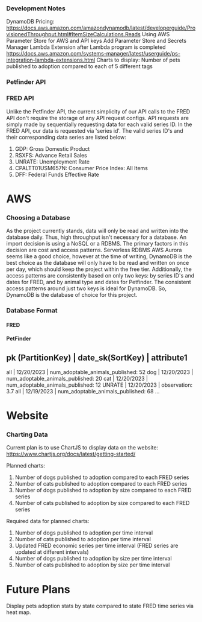 ### Development Notes
DynamoDB Pricing: https://docs.aws.amazon.com/amazondynamodb/latest/developerguide/ProvisionedThroughput.html#ItemSizeCalculations.Reads
Using AWS Parameter Store for AWS and API keys
    Add Parameter Store and Secrets Manager Lambda Extension after Lambda program is completed
    https://docs.aws.amazon.com/systems-manager/latest/userguide/ps-integration-lambda-extensions.html
Charts to display:
Number of pets published to adoption compared to each of 5 different tags

### Petfinder API



### FRED API
Unlike the Petfinder API, the current simplicity of our API calls to the FRED API don't require the storage of 
any API request configs. API requests are simply made by sequentially requesting data for each valid series ID.
In the FRED API, our data is requested via 'series id'. The valid series ID's and their corresponding
data series are listed below:
1. GDP: Gross Domestic Product
2. RSXFS: Advance Retail Sales
3. UNRATE: Unemployment Rate
4. CPALTT01USM657N: Consumer Price Index: All Items
5. DFF: Federal Funds Effective Rate

# AWS
### Choosing a Database
As the project currently stands, data will only be read and written into the database daily. Thus, high throughput
isn't necessary for a database. An import decision is using a NoSQL or a RDBMS. The primary factors in this decision 
are cost and access patterns. Serverless RDBMS AWS Aurora seems like a good choice, however at the time of writing, 
DynamoDB is the best choice as the database will only have to be read and written on once per day, which should keep the
project within the free tier. Additionally, the access patterns are consistently based on only two keys: by series ID's 
and dates for FRED, and by animal type and dates for Petfinder. The consistent access patterns around just two keys is 
ideal for DynamoDB. So, DynamoDB is the database of choice for this project.

### Database Format

#### FRED
#### PetFinder
pk (PartitionKey) | date_sk(SortKey) | attribute1
---------------------------------------------------------------------
all                        | 12/20/2023           | num_adoptable_animals_published: 52
dog                        | 12/20/2023           | num_adoptable_animals_published: 20
cat                        | 12/20/2023           | num_adoptable_animals_published: 12
UNRATE                     | 12/20/2023           | observation: 3.7
all                        | 12/19/2023           | num_adoptable_animals_published: 68
...

# Website
### Charting Data

Current plan is to use ChartJS to display data on the website:
https://www.chartjs.org/docs/latest/getting-started/

Planned charts:
1. Number of dogs published to adoption compared to each FRED series
2. Number of cats published to adoption compared to each FRED series
3. Number of dogs published to adoption by size compared to each FRED series
4. Number of cats published to adoption by size compared to each FRED series

Required data for planned charts:
1. Number of dogs published to adoption per time interval
2. Number of cats published to adoption per time interval
3. Updated FRED economic series per time interval (FRED series are updated at different intervals)
4. Number of dogs published to adoption by size per time interval
5. Number of cats published to adoption by size per time interval

# Future Plans
Display pets adoption stats by state compared to state FRED time series via heat map.
